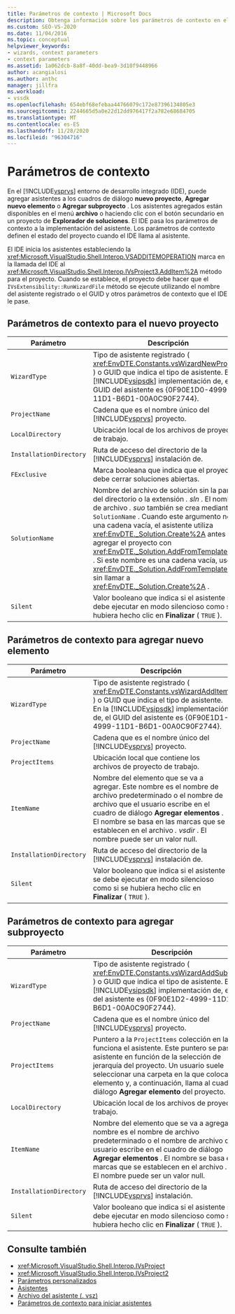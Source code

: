```yaml
---
title: Parámetros de contexto | Microsoft Docs
description: Obtenga información sobre los parámetros de contexto en el entorno de desarrollo integrado (IDE) de Visual Studio que definen el estado de un proyecto al agregar o implementar un asistente.
ms.custom: SEO-VS-2020
ms.date: 11/04/2016
ms.topic: conceptual
helpviewer_keywords:
- wizards, context parameters
- context parameters
ms.assetid: 1a062dcb-8a8f-40dd-bea9-3d10f9448966
author: acangialosi
ms.author: anthc
manager: jillfra
ms.workload:
- vssdk
ms.openlocfilehash: 654ebf68efebaa44766079c172e87396134805e3
ms.sourcegitcommit: 2244665d5a0e22d12dd976417f2a782e68684705
ms.translationtype: MT
ms.contentlocale: es-ES
ms.lasthandoff: 11/28/2020
ms.locfileid: "96304716"
---
```

# <a name="context-parameters"></a>Parámetros de contexto
En el [!INCLUDE[vsprvs](../../code-quality/includes/vsprvs_md.md)] entorno de desarrollo integrado (IDE), puede agregar asistentes a los cuadros de diálogo **nuevo proyecto**, **Agregar nuevo elemento** o **Agregar subproyecto** . Los asistentes agregados están disponibles en el menú **archivo** o haciendo clic con el botón secundario en un proyecto de **Explorador de soluciones**. El IDE pasa los parámetros de contexto a la implementación del asistente. Los parámetros de contexto definen el estado del proyecto cuando el IDE llama al asistente.

 El IDE inicia los asistentes estableciendo la <xref:Microsoft.VisualStudio.Shell.Interop.VSADDITEMOPERATION> marca en la llamada del IDE al <xref:Microsoft.VisualStudio.Shell.Interop.IVsProject3.AddItem%2A> método para el proyecto. Cuando se establece, el proyecto debe hacer que el `IVsExtensibility::RunWizardFile` método se ejecute utilizando el nombre del asistente registrado o el GUID y otros parámetros de contexto que el IDE le pase.

## <a name="context-parameters-for-new-project"></a>Parámetros de contexto para el nuevo proyecto

| Parámetro | Descripción |
|-------------------------| - |
| `WizardType` | Tipo de asistente registrado ( <xref:EnvDTE.Constants.vsWizardNewProject> ) o GUID que indica el tipo de asistente. En la [!INCLUDE[vsipsdk](../../extensibility/includes/vsipsdk_md.md)] implementación de, el GUID del asistente es {0F90E1D0-4999-11D1-B6D1-00A0C90F2744}. |
| `ProjectName` | Cadena que es el nombre único del [!INCLUDE[vsprvs](../../code-quality/includes/vsprvs_md.md)] proyecto. |
| `LocalDirectory` | Ubicación local de los archivos de proyecto de trabajo. |
| `InstallationDirectory` | Ruta de acceso del directorio de la [!INCLUDE[vsprvs](../../code-quality/includes/vsprvs_md.md)] instalación de. |
| `FExclusive` | Marca booleana que indica que el proyecto debe cerrar soluciones abiertas. |
| `SolutionName` | Nombre del archivo de solución sin la parte del directorio o la extensión *. sln* . El nombre de archivo *. suo* también se crea mediante `SolutionName` . Cuando este argumento no es una cadena vacía, el asistente utiliza <xref:EnvDTE._Solution.Create%2A> antes de agregar el proyecto con <xref:EnvDTE._Solution.AddFromTemplate%2A> . Si este nombre es una cadena vacía, use <xref:EnvDTE._Solution.AddFromTemplate%2A> sin llamar a <xref:EnvDTE._Solution.Create%2A> . |
| `Silent` | Valor booleano que indica si el asistente se debe ejecutar en modo silencioso como si se hubiera hecho clic en **Finalizar** ( `TRUE` ). |

## <a name="context-parameters-for-add-new-item"></a>Parámetros de contexto para agregar nuevo elemento

| Parámetro | Descripción |
|-------------------------| - |
| `WizardType` | Tipo de asistente registrado ( <xref:EnvDTE.Constants.vsWizardAddItem> ) o GUID que indica el tipo de asistente. En la [!INCLUDE[vsipsdk](../../extensibility/includes/vsipsdk_md.md)] implementación de, el GUID del asistente es {0F90E1D1-4999-11D1-B6D1-00A0C90F2744}. |
| `ProjectName` | Cadena que es el nombre único del [!INCLUDE[vsprvs](../../code-quality/includes/vsprvs_md.md)] proyecto. |
| `ProjectItems` | Ubicación local que contiene los archivos de proyecto de trabajo. |
| `ItemName` | Nombre del elemento que se va a agregar. Este nombre es el nombre de archivo predeterminado o el nombre de archivo que el usuario escribe en el cuadro de diálogo **Agregar elementos** . El nombre se basa en las marcas que se establecen en el archivo *. vsdir* . El nombre puede ser un valor null. |
| `InstallationDirectory` | Ruta de acceso del directorio de la [!INCLUDE[vsprvs](../../code-quality/includes/vsprvs_md.md)] instalación de. |
| `Silent` | Valor booleano que indica si el asistente se debe ejecutar en modo silencioso como si se hubiera hecho clic en **Finalizar** ( `TRUE` ). |

## <a name="context-parameters-for-add-sub-project"></a>Parámetros de contexto para agregar subproyecto

| Parámetro | Descripción |
|-------------------------| - |
| `WizardType` | Tipo de asistente registrado ( <xref:EnvDTE.Constants.vsWizardAddSubProject> ) o GUID que indica el tipo de asistente. En la [!INCLUDE[vsipsdk](../../extensibility/includes/vsipsdk_md.md)] implementación de, el GUID del asistente es {0F90E1D2-4999-11D1-B6D1-00A0C90F2744}. |
| `ProjectName` | Cadena que es el nombre único del [!INCLUDE[vsprvs](../../code-quality/includes/vsprvs_md.md)] proyecto. |
| `ProjectItems` | Puntero a la `ProjectItems` colección en la que funciona el asistente. Este puntero se pasa al asistente en función de la selección de jerarquía del proyecto. Un usuario suele seleccionar una carpeta en la que colocar el elemento y, a continuación, llama al cuadro de diálogo **Agregar elemento** del proyecto. |
| `LocalDirectory` | Ubicación local de los archivos de proyecto de trabajo. |
| `ItemName` | Nombre del elemento que se va a agregar. Este nombre es el nombre de archivo predeterminado o el nombre de archivo que el usuario escribe en el cuadro de diálogo **Agregar elementos** . El nombre se basa en las marcas que se establecen en el archivo *. vsdir* . El nombre puede ser un valor null. |
| `InstallationDirectory` | Ruta de acceso del directorio de la [!INCLUDE[vsprvs](../../code-quality/includes/vsprvs_md.md)] instalación. |
| `Silent` | Valor booleano que indica si el asistente se debe ejecutar en modo silencioso como si se hubiera hecho clic en **Finalizar** ( `TRUE` ). |

## <a name="see-also"></a>Consulte también
- <xref:Microsoft.VisualStudio.Shell.Interop.IVsProject>
- <xref:Microsoft.VisualStudio.Shell.Interop.IVsProject2>
- [Parámetros personalizados](../../extensibility/internals/custom-parameters.md)
- [Asistentes](../../extensibility/internals/wizards.md)
- [Archivo del asistente (. vsz)](../../extensibility/internals/wizard-dot-vsz-file.md)
- [Parámetros de contexto para iniciar asistentes](/previous-versions/tz690efs(v=vs.140))